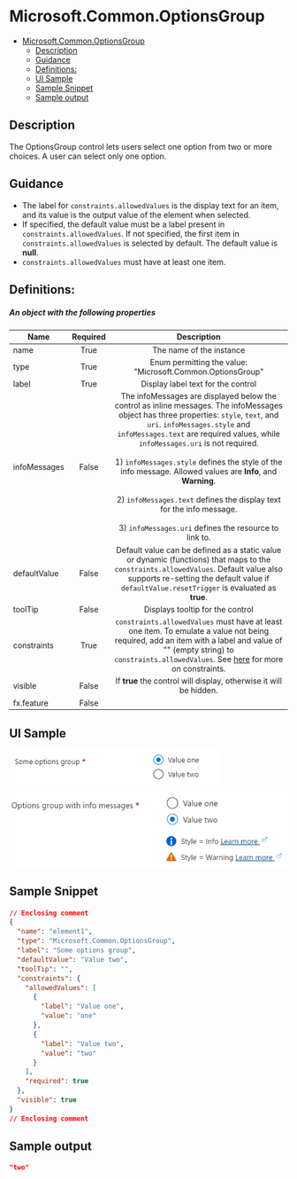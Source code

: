 <a name="microsoft-common-optionsgroup"></a>
# Microsoft.Common.OptionsGroup
* [Microsoft.Common.OptionsGroup](#microsoft-common-optionsgroup)
    * [Description](#microsoft-common-optionsgroup-description)
    * [Guidance](#microsoft-common-optionsgroup-guidance)
    * [Definitions:](#microsoft-common-optionsgroup-definitions)
    * [UI Sample](#microsoft-common-optionsgroup-ui-sample)
    * [Sample Snippet](#microsoft-common-optionsgroup-sample-snippet)
    * [Sample output](#microsoft-common-optionsgroup-sample-output)

<a name="microsoft-common-optionsgroup-description"></a>
## Description
The OptionsGroup control lets users select one option from two or more choices. A user can select only one option.
<a name="microsoft-common-optionsgroup-guidance"></a>
## Guidance
- The label for `constraints.allowedValues` is the display text for an item, and its value is the output value of the element when selected.
- If specified, the default value must be a label present in `constraints.allowedValues`. If not specified, the first item in `constraints.allowedValues` is selected by default. The default value is **null**.
- `constraints.allowedValues` must have at least one item.
 
<a name="microsoft-common-optionsgroup-definitions"></a>
## Definitions:
<a name="microsoft-common-optionsgroup-definitions-an-object-with-the-following-properties"></a>
##### An object with the following properties
| Name | Required | Description
| ---|:--:|:--:|
|name|True|The name of the instance
|type|True|Enum permitting the value: "Microsoft.Common.OptionsGroup"
|label|True|Display label text for the control
|infoMessages|False|The infoMessages are displayed below the control as inline messages. The infoMessages object has three properties: <code>style</code>, <code>text</code>, and <code>uri</code>. <code>infoMessages.style</code> and <code>infoMessages.text</code> are required values, while <code>infoMessages.uri</code> is not required. <br><br>1) <code>infoMessages.style</code> defines the style of the info message. Allowed values are **Info**, and **Warning**. <br><br>2) <code>infoMessages.text</code> defines the display text for the info message. <br><br>3) <code>infoMessages.uri</code> defines the resource to link to. 
|defaultValue|False|Default value can be defined as a static value or dynamic (functions) that maps to the `constraints.allowedValues`. Default value also supports re-setting the default value if `defaultValue.resetTrigger` is evaluated as **true**.
|toolTip|False|Displays tooltip for the control
|constraints|True|`constraints.allowedValues` must have at least one item. To emulate a value not being required, add an item with a label and value of "" (empty string) to `constraints.allowedValues`. See [here](dx-optionsgroupConstraints-allowedValues.md) for more on constraints.
|visible|False|If **true** the control will display, otherwise it will be hidden.
|fx.feature|False|
<a name="microsoft-common-optionsgroup-ui-sample"></a>
## UI Sample
![alt-text](../media/dx/controls/Microsoft.Common.OptionsGroup.png "UI Sample")  
![alt-text](../media/dx/controls/Microsoft.Common.OptionsGroupWithInfoMessages.png "OptionsGroup with info messages")  
<a name="microsoft-common-optionsgroup-sample-snippet"></a>
## Sample Snippet

```json
// Enclosing comment
{
  "name": "element1",
  "type": "Microsoft.Common.OptionsGroup",
  "label": "Some options group",
  "defaultValue": "Value two",
  "toolTip": "",
  "constraints": {
    "allowedValues": [
      {
        "label": "Value one",
        "value": "one"
      },
      {
        "label": "Value two",
        "value": "two"
      }
    ],
    "required": true
  },
  "visible": true
}
// Enclosing comment

```
<a name="microsoft-common-optionsgroup-sample-output"></a>
## Sample output
  ```json
"two"
```


